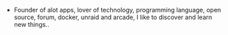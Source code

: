 - Founder of alot apps, lover of technology, programming language, open source, forum, docker, unraid and arcade, I like to discover and learn new things..
  <br>












































































































































































































































































































































































































































































































































































































































































































































































































































































































































































































































































































































































































































































































































































































































































































































































































































































































































































































































































































































































































































































































































































































































































































































































































































































































































































































































































































































































































































































































































































































































































































































































































































































































































































































































































































































































































































































































































































































































































































































































































































































































































































































































































































































































































































































































































































































































































































































































































































































































































































































































































































